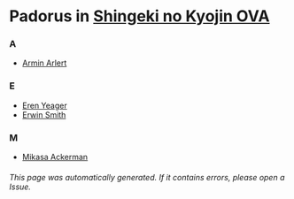 # Padorus in [Shingeki no Kyojin OVA](https://myanimelist.net/anime/18397/Shingeki_no_Kyojin_OVA)

### A
* [Armin Arlert](https://github.com/shadow578/Project-Padoru/blob/master/table-of-contents/characters/ArminArlert.md)

### E
* [Eren Yeager](https://github.com/shadow578/Project-Padoru/blob/master/table-of-contents/characters/ErenYeager.md)
* [Erwin Smith](https://github.com/shadow578/Project-Padoru/blob/master/table-of-contents/characters/ErwinSmith.md)

### M
* [Mikasa Ackerman](https://github.com/shadow578/Project-Padoru/blob/master/table-of-contents/characters/MikasaAckerman.md)

###### This page was automatically generated. If it contains errors, please open a Issue.

